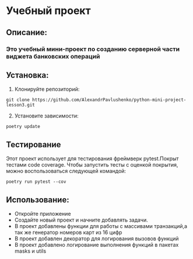 # Учебный проект

## Описание:

### Это учебный мини-проект по созданию серверной части виджета банковских операций

## Установка:

1. Клонируйте репозиторий:

```
git clone https://github.com/AlexandrPavlushenko/python-mini-project-lesson3.git
```

2. Установите зависимости:

```
poetry update
```

## Тестирование

Этот проект использует для тестирования фреймверк pytest.Покрыт тестами code coverage.
Чтобы запустить тесты с оценкой покрытия, можно воспользоваться следующей командой:

```
poetry run pytest --cov
```

## Использование:

* Откройте приложение
* Создайте новый проект и начните добавлять задачи.
* В проект добавлены функции для работы с массивами транзакций,а
  так же генератор номеров карт из 16 цифр
* В проект добавлен декоратор для логирования вызовов функций
* В проект добавлено логирование выполнения функций в пакетах masks и utils
